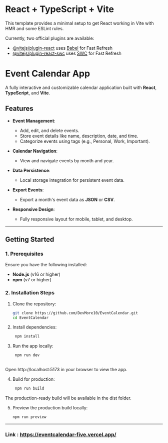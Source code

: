# React + TypeScript + Vite

This template provides a minimal setup to get React working in Vite with HMR and some ESLint rules.

Currently, two official plugins are available:

- [@vitejs/plugin-react](https://github.com/vitejs/vite-plugin-react/blob/main/packages/plugin-react/README.md) uses [Babel](https://babeljs.io/) for Fast Refresh
- [@vitejs/plugin-react-swc](https://github.com/vitejs/vite-plugin-react-swc) uses [SWC](https://swc.rs/) for Fast Refresh

# Event Calendar App

A fully interactive and customizable calendar application built with **React**, **TypeScript**, and **Vite**.

## Features

- **Event Management**:
  - Add, edit, and delete events.
  - Store event details like name, description, date, and time.
  - Categorize events using tags (e.g., Personal, Work, Important).

- **Calendar Navigation**:
  - View and navigate events by month and year.

- **Data Persistence**:
  - Local storage integration for persistent event data.

- **Export Events**:
  - Export a month's event data as **JSON** or **CSV**.

- **Responsive Design**:
  - Fully responsive layout for mobile, tablet, and desktop.

---

## Getting Started

### 1. Prerequisites

Ensure you have the following installed:
- **Node.js** (v16 or higher)
- **npm** (v7 or higher)

### 2. Installation Steps

1. Clone the repository:
   ```bash
   git clone https://github.com/DevMore10/EventCalendar.git
   cd EventCalendar
2. Install dependencies:
   ```bash
    npm install
3. Run the app locally:
   ```bash
    npm run dev
  
  Open http://localhost:5173 in your browser to view the app.

4. Build for production:
      ```bash
       npm run build
The production-ready build will be available in the dist folder.

5. Preview the production build locally:
     ```bash
    npm run preview

---
### Link :  https://eventcalendar-five.vercel.app/
